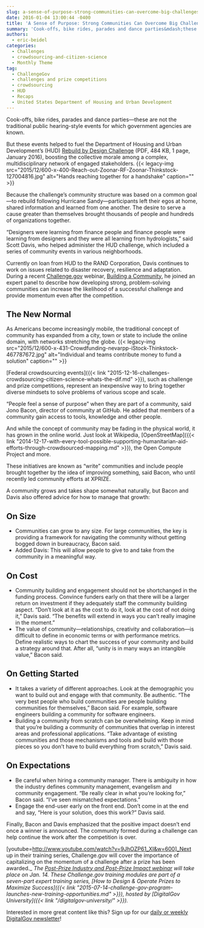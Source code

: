 ```yaml
---
slug: a-sense-of-purpose-strong-communities-can-overcome-big-challenges
date: 2016-01-04 13:00:44 -0400
title: 'A Sense of Purpose: Strong Communities Can Overcome Big Challenges'
summary: 'Cook-offs, bike rides, parades and dance parties&mdash;these are not the traditional public hearing-style events for which government agencies are known. But these events helped to fuel the Department of Housing and Urban Development’s (HUD) Rebuild by Design Challenge (PDF, 484 KB, 1 page, January 2016), boosting the collective morale among a complex, multidisciplinary network of engaged'
authors:
  - eric-beidel
categories:
  - Challenges
  - crowdsourcing-and-citizen-science
  - Monthly Theme
tag:
  - ChallengeGov
  - challenges and prize competitions
  - crowdsourcing
  - HUD
  - Recaps
  - United States Department of Housing and Urban Development
---
```


Cook-offs, bike rides, parades and dance parties—these are not the traditional public hearing-style events for which government agencies are known.

But these events helped to fuel the Department of Housing and Urban Development’s (HUD) [Rebuild by Design Challenge](https://s3.amazonaws.com/digitalgov/_legacy-img/2016/01/FINAL-Rebuild-by-Design-09302015.pdf) (PDF, 484 KB, 1 page, January 2016), boosting the collective morale among a complex, multidisciplinary network of engaged stakeholders. {{< legacy-img src="2015/12/600-x-400-Reach-out-Zoonar-RF-Zoonar-Thinkstock-127004816.jpg" alt="Hands reaching together for a handshake" caption="" >}}

Because the challenge’s community structure was based on a common goal—to rebuild following Hurricane Sandy—participants left their egos at home, shared information and learned from one another. The desire to serve a cause greater than themselves brought thousands of people and hundreds of organizations together.

“Designers were learning from finance people and finance people were learning from designers and they were all learning from hydrologists,” said Scott Davis, who helped administer the HUD challenge, which included a series of community events in various neighborhoods.

Currently on loan from HUD to the RAND Corporation, Davis continues to work on issues related to disaster recovery, resilience and adaptation. During a recent [Challenge.gov](http://www.challenge.gov) webinar, [Building a Community](https://www.youtube.com/watch?v=9JhOZP61_XI&index=1&list=PLd9b-GuOJ3nFeJeAHAn3Z5opohjxIw8OC), he joined an expert panel to describe how developing strong, problem-solving communities can increase the likelihood of a successful challenge and provide momentum even after the competition.

## The New Normal

As Americans become increasingly mobile, the traditional concept of community has expanded from a city, town or state to include the online domain, with networks stretching the globe. {{< legacy-img src="2015/12/600-x-431-Crowdfunding-nevarpp-iStock-Thinkstock-467787672.jpg" alt="Individual and teams contribute money to fund a solution" caption="" >}}

[Federal crowdsourcing events]({{< link "2015-12-16-challenges-crowdsourcing-citizen-science-whats-the-dif.md" >}}), such as challenge and prize competitions, represent an inexpensive way to bring together diverse mindsets to solve problems of various scope and scale.

“People feel a sense of purpose” when they are part of a community, said Jono Bacon, director of community at GitHub. He added that members of a community gain access to tools, knowledge and other people.

And while the concept of community may be fading in the physical world, it has grown in the online world. Just look at Wikipedia, [OpenStreetMap]({{< link "2014-12-17-with-every-tool-possible-supporting-humanitarian-aid-efforts-through-crowdsourced-mapping.md" >}}), the Open Compute Project and more.

These initiatives are known as “write” communities and include people brought together by the idea of improving something, said Bacon, who until recently led community efforts at XPRIZE.

A community grows and takes shape somewhat naturally, but Bacon and Davis also offered advice for how to manage that growth:

## On Size

  * Communities can grow to any size. For large communities, the key is providing a framework for navigating the community without getting bogged down in bureaucracy, Bacon said.
  * Added Davis: This will allow people to give to and take from the community in a meaningful way.

## On Cost

  * Community building and engagement should not be shortchanged in the funding process. Convince funders early on that there will be a larger return on investment if they adequately staff the community building aspect. “Don’t look at it as the cost to do it, look at the cost of not doing it,” Davis said. “The benefits will extend in ways you can’t really imagine in the moment.”
  * The value of community—relationships, creativity and collaboration—is difficult to define in economic terms or with performance metrics. Define realistic ways to chart the success of your community and build a strategy around that. After all, “unity is in many ways an intangible value,” Bacon said.

## On Getting Started

  * It takes a variety of different approaches. Look at the demographic you want to build out and engage with that community. Be authentic. “The very best people who build communities are people building communities for themselves,” Bacon said. For example, software engineers building a community for software engineers.
  * Building a community from scratch can be overwhelming. Keep in mind that you’re building a community of communities that overlap in interest areas and professional applications. “Take advantage of existing communities and those mechanisms and tools and build with those pieces so you don’t have to build everything from scratch,” Davis said.

## On Expectations

  * Be careful when hiring a community manager. There is ambiguity in how the industry defines community management, evangelism and community engagement. “Be really clear in what you’re looking for,” Bacon said. “I’ve seen mismatched expectations.”
  * Engage the end-user early on the front end. Don’t come in at the end and say, “Here is your solution, does this work?” Davis said.

Finally, Bacon and Davis emphasized that the positive impact doesn’t end once a winner is announced. The community formed during a challenge can help continue the work after the competition is over.

[youtube=http://www.youtube.com/watch?v=9JhOZP61_XI&w=600]_Next up in their training series, Challenge.gov will cover the importance of capitalizing on the momentum of a challenge after a prize has been awarded._ _The [Post-Prize Industry and Post-Prize Impact webinar](https://www.youtube.com/watch?v=QdLSB2rjV9w) will take place on Jan. 14._
_These Challenge.gov training modules are part of a seven-part expert training series, [How to Design & Operate Prizes to Maximize Success]({{< link "2015-07-14-challenge-gov-program-launches-new-training-opportunities.md" >}}), hosted by [DigitalGov University]({{< link "/digitalgov-university/" >}})._

Interested in more great content like this? Sign up for our [daily or weekly DigitalGov newsletter](https://public.govdelivery.com/accounts/USHOWTO/subscriber/new)!
